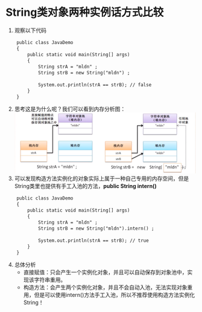 # String类对象两种实例话方式比较
1. 观察以下代码
```
	public class JavaDemo
	{
		public static void main(String[] args)
		{
			String strA = "mldn" ;
			String strB = new String("mldn") ;

			System.out.println(strA == strB); // false
		}
	}
```
2. 思考这是为什么呢？我们可以看到内存分析图：
![](../JavaSE/img/stringStack%20Analysis.png)
3. 可以发现构造方法实例化的对象实际上属于一种自己专用的内存空间，但是String类里也提供有手工入池的方法，**public String intern()**

```
	public class JavaDemo
	{
		public static void main(String[] args)
		{
			String strA = "mldn" ;
			String strB = new String("mldn").intern() ;

			System.out.println(strA == strB); // true
		}
	}
```
4. 总体分析
    - 直接赋值：只会产生一个实例化对象，并且可以自动保存到对象池中，实现该字符串重用。
    - 构造方法：会产生两个实例化对象，并且不会自动入池，无法实现对象重用，但是可以使用intern()方法手工入池，所以不推荐使用构造方法实例化String！
